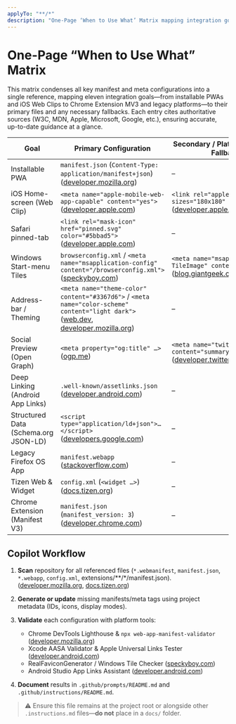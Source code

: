 ```yaml
---
applyTo: "**/*"
description: "One-Page ‘When to Use What’ Matrix mapping integration goals to configuration files"
---
```


# One-Page “When to Use What” Matrix

This matrix condenses all key manifest and meta configurations into a single reference, mapping eleven integration goals—from installable PWAs and iOS Web Clips to Chrome Extension MV3 and legacy platforms—to their primary files and any necessary fallbacks. Each entry cites authoritative sources (W3C, MDN, Apple, Microsoft, Google, etc.), ensuring accurate, up-to-date guidance at a glance.

| Goal                                 | Primary Configuration                                                                                                                        | Secondary / Platform-specific Fallback                                                  |
| ------------------------------------ | -------------------------------------------------------------------------------------------------------------------------------------------- | --------------------------------------------------------------------------------------- |
| Installable PWA                      | `manifest.json` (`Content-Type: application/manifest+json`) ([developer.mozilla.org][1])                                                     | –                                                                                       |
| iOS Home-screen (Web Clip)           | `<meta name="apple-mobile-web-app-capable" content="yes">` ([developer.apple.com][2])                                                        | `<link rel="apple-touch-icon" sizes="180x180" href="…">` ([developer.apple.com][2])     |
| Safari pinned-tab                    | `<link rel="mask-icon" href="pinned.svg" color="#5bbad5">` ([developer.apple.com][3])                                                        | –                                                                                       |
| Windows Start-menu Tiles             | `browserconfig.xml` / `<meta name="msapplication-config" content="/browserconfig.xml">` ([speckyboy.com][4])                                 | `<meta name="msapplication-TileImage" content="…">` ([blog.giantgeek.com][5])           |
| Address-bar / Theming                | `<meta name="theme-color" content="#3367d6">` / `<meta name="color-scheme" content="light dark">` ([web.dev][6], [developer.mozilla.org][7]) | –                                                                                       |
| Social Preview (Open Graph)          | `<meta property="og:title" …>` ([ogp.me][8])                                                                                                 | `<meta name="twitter:card" content="summary_large_image">` ([developer.twitter.com][9]) |
| Deep Linking (Android App Links)     | `.well-known/assetlinks.json` ([developer.android.com][10])                                                                                  | –                                                                                       |
| Structured Data (Schema.org JSON-LD) | `<script type="application/ld+json">…</script>` ([developers.google.com][11])                                                                | –                                                                                       |
| Legacy Firefox OS App                | `manifest.webapp` ([stackoverflow.com][12])                                                                                                  | –                                                                                       |
| Tizen Web & Widget                   | `config.xml` (`<widget …>`) ([docs.tizen.org][13])                                                                                           | –                                                                                       |
| Chrome Extension (Manifest V3)       | `manifest.json` (`manifest_version: 3`) ([developer.chrome.com][14])                                                                         | –                                                                                       |

## Copilot Workflow

1. **Scan** repository for all referenced files (`*.webmanifest`, `manifest.json`, `*.webapp`, `config.xml`, extensions/**/*/manifest.json). ([developer.mozilla.org][1], [docs.tizen.org][13])
2. **Generate or update** missing manifests/meta tags using project metadata (IDs, icons, display modes).
3. **Validate** each configuration with platform tools:

   * Chrome DevTools Lighthouse & `npx web-app-manifest-validator` ([developer.mozilla.org][1])
   * Xcode AASA Validator & Apple Universal Links Tester ([developer.android.com][10])
   * RealFaviconGenerator / Windows Tile Checker ([speckyboy.com][4])
   * Android Studio App Links Assistant ([developer.android.com][15])
4. **Document** results in `.github/prompts/README.md` and `.github/instructions/README.md`.

> ⚠️ Ensure this file remains at the project root or alongside other `.instructions.md` files—**do not** place in a `docs/` folder.

[1]: https://developer.mozilla.org/en-US/docs/Web/Progressive_web_apps/Manifest?utm_source=chatgpt.com "Web application manifest - Progressive web apps - MDN Web Docs"
[2]: https://developer.apple.com/library/archive/documentation/AppleApplications/Reference/SafariWebContent/ConfiguringWebApplications/ConfiguringWebApplications.html?utm_source=chatgpt.com "Configuring Web Applications - Apple Developer"
[3]: https://developer.apple.com/library/archive/documentation/AppleApplications/Reference/SafariWebContent/pinnedTabs/pinnedTabs.html?utm_source=chatgpt.com "Creating Pinned Tab Icons - Apple Developer"
[4]: https://speckyboy.com/modern-favicon-icon-development/?utm_source=chatgpt.com "Modern Favicon Development Techniques & Best Practices"
[5]: https://blog.giantgeek.com/?p=1418&utm_source=chatgpt.com "“msapplication-config” and browserconfig.xml - Giant Geek Blog"
[6]: https://web.dev/learn/html/metadata?utm_source=chatgpt.com "Metadata | web.dev"
[7]: https://developer.mozilla.org/en-US/docs/Web/HTML/Reference/Elements/meta?utm_source=chatgpt.com "<meta>: The metadata element - HTML - MDN Web Docs - Mozilla"
[8]: https://ogp.me/?utm_source=chatgpt.com "The Open Graph protocol"
[9]: https://developer.twitter.com/en/docs/tweets/optimize-with-cards/overview/abouts-cards?utm_source=chatgpt.com "About Twitter Cards | Docs | Twitter Developer Platform - X"
[10]: https://developer.android.com/training/app-links/verify-android-applinks?utm_source=chatgpt.com "Verify Android App Links | App architecture - Android Developers"
[11]: https://developers.google.com/search/docs/appearance/structured-data/intro-structured-data?utm_source=chatgpt.com "Intro to How Structured Data Markup Works | Google Search Central"
[12]: https://stackoverflow.com/questions/36725046/examples-of-when-to-use-the-manifest-meta-data-tag?utm_source=chatgpt.com "Examples of when to use the manifest meta-data tag - Stack Overflow"
[13]: https://docs.tizen.org/application/tizen-studio/web-tools/config-editor/?utm_source=chatgpt.com "Configuring Applications | Tizen Docs"
[14]: https://developer.chrome.com/docs/extensions/reference/manifest?utm_source=chatgpt.com "Manifest file format - Chrome for Developers"
[15]: https://developer.android.com/studio/write/app-link-indexing?utm_source=chatgpt.com "Add Android App Links | Android Studio"
